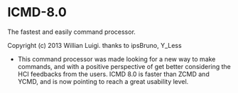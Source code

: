 # ICMD-8.0
The fastest and easily command processor.


Copyright (c) 2013 Willian Luigi.
  thanks to ipsBruno, Y_Less


- This command processor was made looking for a new way to make commands, and with a positive perspective of get better considering the HCI feedbacks from the users. ICMD 8.0 is faster than ZCMD and YCMD, and is now pointing to reach a great usability level.
